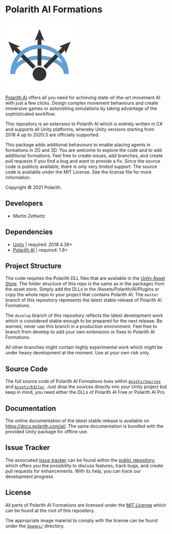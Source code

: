 # Polarith AI Formations

![](Images/polarith-ai.png)

[Polarith AI](https://polarith.com/ai/) offers all you need for achieving state-of-the-art movement
AI with just a few clicks. Design complex movement behaviours and create immersive games or
astonishing simulations by taking advantage of the sophisticated workflow.

This repository is an extension to Polarith AI which is entirely written in C# and supports all
Unity platforms, whereby Unity versions starting from 2018.4 up to 2020.3 are officially supported.

This package adds additional behaviours to enable placing agents in formations in 2D and 3D. You are
welcome to explore the code and to add additional formations. Feel free to create issues, add
branches, and create pull requests if you find a bug and want to provide a fix. Since the source
code is publicly available, there is only very *limited support*. The source code is available under
the MIT License. See the license file for more information.

Copyright © 2021 Polarith.


## Developers

+ Martin Zettwitz


## Dependencies

+ [Unity](https://unity3d.com/) | required: 2018.4.36+
+ [Polarith AI](https://assetstore.unity.com/publishers/23798) | required: 1.8+


## Project Structure

The code requires the Polarith DLL files that are available in the
[Unity Asset Store](https://assetstore.unity.com/publishers/23798). The folder structure of this
repo is the same as in the packages from the asset store. Simply add the DLLs in the
/Assets/Polarith/AI/Plugins or copy the whole repo to your project that contains Polarith AI. The
`master` branch of this repository represents the latest stable release of Polarith AI Formations.

The `develop` branch of this repository reflects the latest development work which is considered
stable enough to be prepared for the next release. Be warned, never use this branch in a production
environment. Feel free to branch from develop to add your own extensions or fixes to Polarith AI
Formations.

All other branches might contain highly experimental work which might be under heavy development at
the moment. Use at your own risk only.


## Source Code

The full source code of Polarith AI Formations lives within [`Assets/Sources`](Assets/Sources) and
[`Assets/Editor`](Assets/Editor). Just drop the sources directly into your Unity project but keep in
mind, you need either the DLLs of Polarith AI Free or Polarith AI Pro.


## Documentation

The online documentation of the latest stable release is available on https://docs.polarith.com/ai/.
The same documentation is bundled with the provided Unity package for offline use.


## Issue Tracker

The associated [issue tracker](https://github.com/Polarith/AI-Formation/issues) can be found within
the [public repository](https://github.com/Polarith/AI-Formation), which offers you the possibility
to discuss features, track bugs, and create pull requests for enhancements. With its help, you can
track our development progress.


## License

All parts of Polarith AI Formations are licensed under the [MIT License](LICENSE) which can be found
at the root of this repository.

The appropriate image material to comply with the license can be found under the
[`Images/`](Images/) directory.
